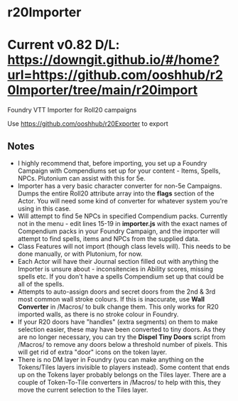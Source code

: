 # r20Importer

# Current v0.82 D/L: https://downgit.github.io/#/home?url=https://github.com/ooshhub/r20Importer/tree/main/r20import

Foundry VTT Importer for Roll20 campaigns

Use https://github.com/ooshhub/r20Exporter to export


## Notes

- I highly recommend that, before importing, you set up a Foundry Campaign with Compendiums set up for your content - Items, Spells, NPCs. Plutonium can assist with this for 5e.
- Importer has a very basic character converter for non-5e Campaigns. Dumps the entire Roll20 attribute array into the <b>flags</b> section of the Actor. You will need some kind of converter for whatever system you're using in this case.
- Will attempt to find 5e NPCs in specified Compendium packs. Currently not in the menu - edit lines 15-19 in <b>importer.js</b> with the exact names of Compendium packs in your Foundry Campaign, and the importer will attempt to find spells, items and NPCs from the supplied data.
- Class Features will not import (though class levels will). This needs to be done manually, or with Plutonium, for now.
- Each Actor will have their Journal section filled out with anything the Importer is unsure about - inconsitencies in Ability scores, missing spells etc. If you don't have a spells Compendium set up that could be all of the spells.
- Attempts to auto-assign doors and secret doors from the 2nd & 3rd most common wall stroke colours. If this is inaccurate, use <b>Wall Converter</b> in /Macros/ to bulk change them. This only works for R20 imported walls, as there is no stroke colour in Foundry.
- If your R20 doors have "handles" (extra segments) on them to make selection easier, these may have been converted to tiny doors. As they are no longer necessary, you can try the <b>Dispel Tiny Doors</b> script from /Macros/ to remove any doors below a threshold number of pixels. This will get rid of extra "door" icons on the token layer.
- There is no DM layer in Foundry (you can make anything on the Tokens/Tiles layers invisible to players instead). Some content that ends up on the Tokens layer probably belongs on the Tiles layer. There are a couple of Token-To-Tile converters in /Macros/ to help with this, they move the current selection to the Tiles layer.
